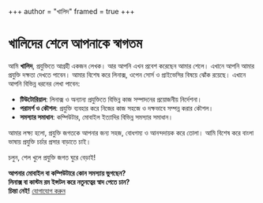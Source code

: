 +++
author = "খালিদ"
framed = true
+++
# খালিদের শেলে আপনাকে স্বাগতম

আমি **খালিদ**, প্রযুক্তিতে আগ্রহী একজন লেখক। আর আপনি এখন প্রবেশ করেছেন আমার শেলে। এখানে আপনি আমার প্রযুক্তি দক্ষতা দেখতে পাবেন। আমার বিশেষ করে লিনাক্স, ওপেন সোর্স ও প্রাইভেসির বিষয়ে ঝোঁক রয়েছে। এখানে আপনি বিভিন্ন ধরনের লেখা পাবেন:

- **টিউটোরিয়াল**: লিনাক্স ও অন্যান্য প্রযুক্তিতে বিভিন্ন কাজ সম্পাদনের প্রয়োজনীয় নির্দেশনা।  
- **পরামর্শ ও কৌশল**: প্রযুক্তি ব্যবহার করে নিজের কাজ সহজে ও দক্ষভাবে সম্পন্ন করার কৌশল।  
- **সমস্যার সমাধান**: কম্পিউটার, মোবাইল ইত্যাদির বিভিন্ন সমস্যার সমাধান।  

আমার লক্ষ্য হলো, প্রযুক্তি জগতকে আপনার জন্য সহজ, বোধগম্য ও আনন্দদায়ক করে তোলা।  আমি বিশেষ করে বাংলা ভাষায় প্রযুক্তি চর্চার প্রসার বাড়াতে চাই।

চলুন, শেল খুলে প্রযুক্তি জগত ঘুরে বেড়াই!

**আপনার মোবাইল বা কম্পিউটারে কোন সমস্যায় ভুগছেন?**  
**লিনাক্স বা কাস্টম রম ইন্সটল করে নতুনত্বের স্বাদ পেতে চান?**  
**চিন্তা নেই!** [যোগাযোগ করুন](mailto:khalidrafi.twzde@slmail.me)